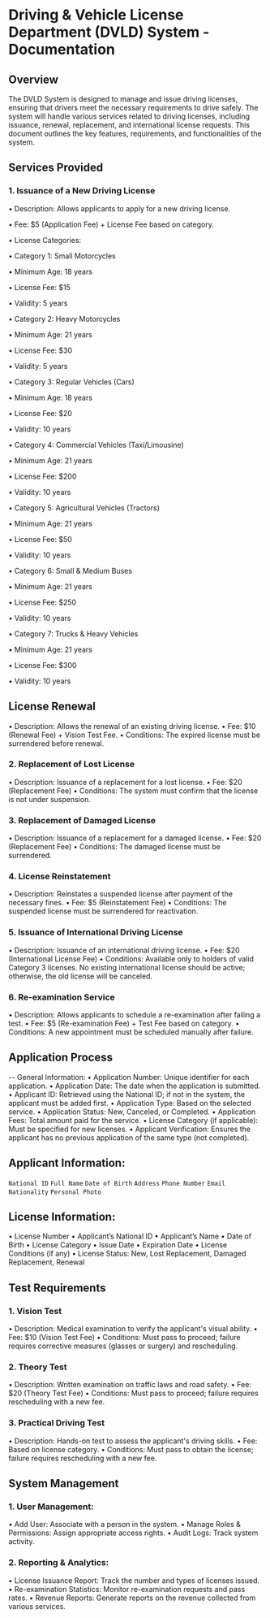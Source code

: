 # Driving & Vehicle License Department (DVLD) System - Documentation

## Overview
The DVLD System is designed to manage and issue driving licenses, ensuring that drivers meet the necessary requirements to drive safely. The system will handle various services related to driving licenses, including issuance, renewal, replacement, and international license requests. This document outlines the key features, requirements, and functionalities of the system.

## Services Provided
### 1. Issuance of a New Driving License
• Description: Allows applicants to apply for a new driving license.

• Fee: $5 (Application Fee) + License Fee based on category.

• License Categories:

• Category 1: Small Motorcycles

• Minimum Age: 18 years

• License Fee: $15

• Validity: 5 years

• Category 2: Heavy Motorcycles

• Minimum Age: 21 years

• License Fee: $30

• Validity: 5 years

• Category 3: Regular Vehicles (Cars)

• Minimum Age: 18 years

• License Fee: $20

• Validity: 10 years

• Category 4: Commercial Vehicles (Taxi/Limousine)

• Minimum Age: 21 years

• License Fee: $200

• Validity: 10 years

• Category 5: Agricultural Vehicles (Tractors)

• Minimum Age: 21 years

• License Fee: $50

• Validity: 10 years

• Category 6: Small & Medium Buses

• Minimum Age: 21 years

• License Fee: $250

• Validity: 10 years

• Category 7: Trucks & Heavy Vehicles

• Minimum Age: 21 years

• License Fee: $300

• Validity: 10 years

## License Renewal
• Description: Allows the renewal of an existing driving license.
• Fee: $10 (Renewal Fee) + Vision Test Fee.
• Conditions: The expired license must be surrendered before renewal.

### 2. Replacement of Lost License
• Description: Issuance of a replacement for a lost license.
• Fee: $20 (Replacement Fee)
• Conditions: The system must confirm that the license is not under suspension.

### 3. Replacement of Damaged License
• Description: Issuance of a replacement for a damaged license.
• Fee: $20 (Replacement Fee)
• Conditions: The damaged license must be surrendered.

### 4. License Reinstatement
• Description: Reinstates a suspended license after payment of the necessary fines.
• Fee: $5 (Reinstatement Fee)
• Conditions: The suspended license must be surrendered for reactivation.

### 5. Issuance of International Driving License
• Description: Issuance of an international driving license.
• Fee: $20 (International License Fee)
• Conditions: Available only to holders of valid Category 3 licenses. No existing international license should be active; otherwise, the old license will be canceled.

### 6. Re-examination Service
• Description: Allows applicants to schedule a re-examination after failing a test.
• Fee: $5 (Re-examination Fee) + Test Fee based on category.
• Conditions: A new appointment must be scheduled manually after failure.

## Application Process
-- General Information:
• Application Number: Unique identifier for each application.
• Application Date: The date when the application is submitted.
• Applicant ID: Retrieved using the National ID; if not in the system, the applicant must be added first.
• Application Type: Based on the selected service.
• Application Status: New, Canceled, or Completed.
• Application Fees: Total amount paid for the service.
• License Category (if applicable): Must be specified for new licenses.
• Applicant Verification: Ensures the applicant has no previous application of the same type (not completed).

## Applicant Information:
` National ID `
` Full Name `
` Date of Birth ` 
` Address `
` Phone Number `
` Email `
` Nationality `
` Personal Photo `

## License Information:
• License Number
• Applicant’s National ID
• Applicant’s Name
• Date of Birth
• License Category
• Issue Date
• Expiration Date
• License Conditions (if any)
• License Status: New, Lost Replacement, Damaged Replacement, Renewal

## Test Requirements

### 1. Vision Test
• Description: Medical examination to verify the applicant's visual ability.
• Fee: $10 (Vision Test Fee)
• Conditions: Must pass to proceed; failure requires corrective measures (glasses or surgery) and rescheduling.

### 2. Theory Test
• Description: Written examination on traffic laws and road safety.
• Fee: $20 (Theory Test Fee)
• Conditions: Must pass to proceed; failure requires rescheduling with a new fee.

### 3. Practical Driving Test
• Description: Hands-on test to assess the applicant's driving skills.
• Fee: Based on license category.
• Conditions: Must pass to obtain the license; failure requires rescheduling with a new fee.

## System Management

### 1. User Management:
• Add User: Associate with a person in the system.
• Manage Roles & Permissions: Assign appropriate access rights.
• Audit Logs: Track system activity.

### 2. Reporting & Analytics:
• License Issuance Report: Track the number and types of licenses issued.
• Re-examination Statistics: Monitor re-examination requests and pass rates.
• Revenue Reports: Generate reports on the revenue collected from various services.
